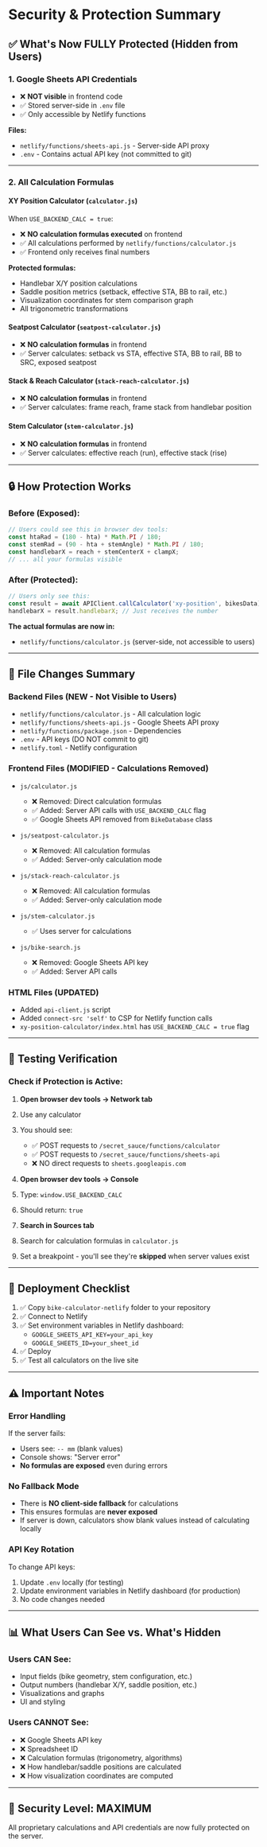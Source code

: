 # Security & Protection Summary

## ✅ What's Now FULLY Protected (Hidden from Users)

### **1. Google Sheets API Credentials**
- ❌ **NOT visible** in frontend code
- ✅ Stored server-side in `.env` file
- ✅ Only accessible by Netlify functions

**Files:**
- `netlify/functions/sheets-api.js` - Server-side API proxy
- `.env` - Contains actual API key (not committed to git)

---

### **2. All Calculation Formulas**

#### **XY Position Calculator** (`calculator.js`)
When `USE_BACKEND_CALC = true`:
- ❌ **NO calculation formulas executed** on frontend
- ✅ All calculations performed by `netlify/functions/calculator.js`
- ✅ Frontend only receives final numbers

**Protected formulas:**
- Handlebar X/Y position calculations
- Saddle position metrics (setback, effective STA, BB to rail, etc.)
- Visualization coordinates for stem comparison graph
- All trigonometric transformations

#### **Seatpost Calculator** (`seatpost-calculator.js`)
- ❌ **NO calculation formulas** in frontend
- ✅ Server calculates: setback vs STA, effective STA, BB to rail, BB to SRC, exposed seatpost

#### **Stack & Reach Calculator** (`stack-reach-calculator.js`)
- ❌ **NO calculation formulas** in frontend
- ✅ Server calculates: frame reach, frame stack from handlebar position

#### **Stem Calculator** (`stem-calculator.js`)
- ❌ **NO calculation formulas** in frontend
- ✅ Server calculates: effective reach (run), effective stack (rise)

---

## 🔒 How Protection Works

### **Before (Exposed):**
```javascript
// Users could see this in browser dev tools:
const htaRad = (180 - hta) * Math.PI / 180;
const stemRad = (90 - hta + stemAngle) * Math.PI / 180;
const handlebarX = reach + stemCenterX + clampX;
// ... all your formulas visible
```

### **After (Protected):**
```javascript
// Users only see this:
const result = await APIClient.callCalculator('xy-position', bikesData);
handlebarX = result.handlebarX; // Just receives the number
```

**The actual formulas are now in:**
- `netlify/functions/calculator.js` (server-side, not accessible to users)

---

## 📁 File Changes Summary

### **Backend Files (NEW - Not Visible to Users)**
- `netlify/functions/calculator.js` - All calculation logic
- `netlify/functions/sheets-api.js` - Google Sheets API proxy
- `netlify/functions/package.json` - Dependencies
- `.env` - API keys (DO NOT commit to git)
- `netlify.toml` - Netlify configuration

### **Frontend Files (MODIFIED - Calculations Removed)**
- `js/calculator.js`
  - ❌ Removed: Direct calculation formulas
  - ✅ Added: Server API calls with `USE_BACKEND_CALC` flag
  - ✅ Google Sheets API removed from `BikeDatabase` class
  
- `js/seatpost-calculator.js`
  - ❌ Removed: All calculation formulas
  - ✅ Added: Server-only calculation mode
  
- `js/stack-reach-calculator.js`
  - ❌ Removed: All calculation formulas
  - ✅ Added: Server-only calculation mode
  
- `js/stem-calculator.js`
  - ✅ Uses server for calculations
  
- `js/bike-search.js`
  - ❌ Removed: Google Sheets API key
  - ✅ Added: Server API calls

### **HTML Files (UPDATED)**
- Added `api-client.js` script
- Added `connect-src 'self'` to CSP for Netlify function calls
- `xy-position-calculator/index.html` has `USE_BACKEND_CALC = true` flag

---

## 🧪 Testing Verification

### **Check if Protection is Active:**

1. **Open browser dev tools → Network tab**
2. Use any calculator
3. You should see:
   - ✅ POST requests to `/secret_sauce/functions/calculator`
   - ✅ POST requests to `/secret_sauce/functions/sheets-api`
   - ❌ NO direct requests to `sheets.googleapis.com`

4. **Open browser dev tools → Console**
5. Type: `window.USE_BACKEND_CALC`
6. Should return: `true`

7. **Search in Sources tab**
8. Search for calculation formulas in `calculator.js`
9. Set a breakpoint - you'll see they're **skipped** when server values exist

---

## 🚀 Deployment Checklist

1. ✅ Copy `bike-calculator-netlify` folder to your repository
2. ✅ Connect to Netlify
3. ✅ Set environment variables in Netlify dashboard:
   - `GOOGLE_SHEETS_API_KEY=your_api_key`
   - `GOOGLE_SHEETS_ID=your_sheet_id`
4. ✅ Deploy
5. ✅ Test all calculators on the live site

---

## ⚠️ Important Notes

### **Error Handling**
If the server fails:
- Users see: `-- mm` (blank values)
- Console shows: "Server error"
- **No formulas are exposed** even during errors

### **No Fallback Mode**
- There is **NO client-side fallback** for calculations
- This ensures formulas are **never exposed**
- If server is down, calculators show blank values instead of calculating locally

### **API Key Rotation**
To change API keys:
1. Update `.env` locally (for testing)
2. Update environment variables in Netlify dashboard (for production)
3. No code changes needed

---

## 📊 What Users Can See vs. What's Hidden

### **Users CAN See:**
- Input fields (bike geometry, stem configuration, etc.)
- Output numbers (handlebar X/Y, saddle position, etc.)
- Visualizations and graphs
- UI and styling

### **Users CANNOT See:**
- ❌ Google Sheets API key
- ❌ Spreadsheet ID
- ❌ Calculation formulas (trigonometry, algorithms)
- ❌ How handlebar/saddle positions are calculated
- ❌ How visualization coordinates are computed

---

## 🔐 Security Level: **MAXIMUM**

All proprietary calculations and API credentials are now fully protected on the server.
